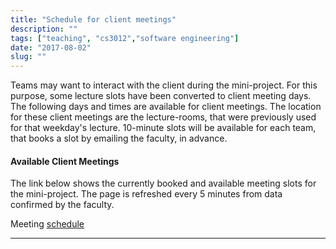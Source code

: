 ```yaml
---
title: "Schedule for client meetings"
description: ""
tags: ["teaching", "cs3012","software engineering"]
date: "2017-08-02"
slug: ""
---
```


Teams may want to interact with the client during the mini-project. For this 
purpose, some lecture slots have been converted to client meeting days. The 
following days and times are available for client meetings.  The location for 
these client meetings are the lecture-rooms, that were previously used for that 
weekday's lecture.  10-minute slots will be available for each team, that books 
a slot by emailing the faculty, in advance.

<!--more-->

#### Available Client Meetings

The link below shows the currently booked and available meeting slots for the 
mini-project. The page is refreshed every 5 minutes from data confirmed by the 
faculty.

Meeting [schedule 
](https://docs.google.com/spreadsheets/d/1a_nLugeUsKC9g2fWKMTCRFpmsYUBn-uT3VMZ8C_9GVE/pubhtml)

<hr/>

